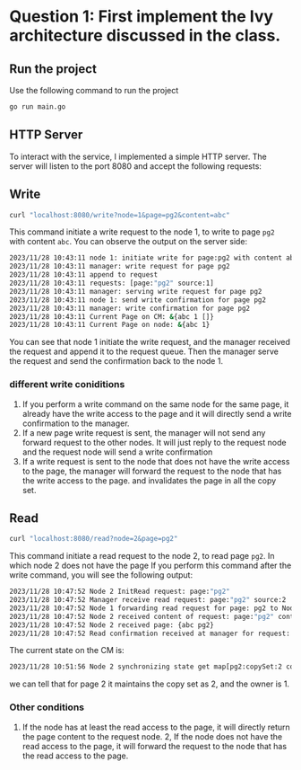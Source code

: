 # Question 1: First implement the Ivy architecture discussed in the class.

## Run the project
Use the following command to run the project
```bash
go run main.go
```

## HTTP Server
To interact with the service, I implemented a simple HTTP server. The server will listen to the port 8080 and accept the following requests:
## Write
```bash
curl "localhost:8080/write?node=1&page=pg2&content=abc"
```
This command initiate a write request to the node 1, to write to page `pg2` with content `abc`. 
You can observe the output on the server side:
```bash
2023/11/28 10:43:11 node 1: initiate write for page:pg2 with content abc
2023/11/28 10:43:11 manager: write request for page pg2
2023/11/28 10:43:11 append to request
2023/11/28 10:43:11 requests: [page:"pg2" source:1]
2023/11/28 10:43:11 manager: serving write request for page pg2
2023/11/28 10:43:11 node 1: send write confirmation for page pg2
2023/11/28 10:43:11 manager: write confirmation for page pg2
2023/11/28 10:43:11 Current Page on CM: &{abc 1 []}
2023/11/28 10:43:11 Current Page on node: &{abc 1}
```
You can see that node 1 initiate the write request, and the manager received the request and append it to the request queue. Then the manager serve the request and send the confirmation back to the node 1. 

### different write coniditions
1. If you perform a write command on the same node for the same page, it already have the write access to the page and it will directly send a write confirmation to the manager. 
2. If a new page write request is sent, the manager will not send any forward request to the other nodes. It will just reply to the request node and the request node will send a write confirmation
3. If a write request is sent to the node that does not have the write access to the page, the manager will forward the request to the node that has the write access to the page. and invalidates the page in all the copy set.


## Read
```bash
curl "localhost:8080/read?node=2&page=pg2"
```
This command initiate a read request to the node 2, to read page `pg2`. In which node 2 does not have the page
If you perform this command after the write command, you will see the following output:
```bash
2023/11/28 10:47:52 Node 2 InitRead request: page:"pg2"
2023/11/28 10:47:52 Manager receive read request: page:"pg2" source:2
2023/11/28 10:47:52 Node 1 forwarding read request for page: pg2 to Node localhost:5002
2023/11/28 10:47:52 Node 2 received content of request: page:"pg2" content:"abc"
2023/11/28 10:47:52 Node 2 received page: {abc pg2}
2023/11/28 10:47:52 Read confirmation received at manager for request: page:"pg2" source:2 Read Complete
```

The current state on the CM is:
```bash
2023/11/28 10:51:56 Node 2 synchronizing state get map[pg2:copySet:2 content:"abc" owner:1]
```
we can tell that for page 2 it maintains the copy set as 2, and the owner is 1. 

### Other conditions
1. If the node has at least the read access to the page, it will directly return the page content to the request node.
2, If the node does not have the read access to the page, it will forward the request to the node that has the read access to the page. 
